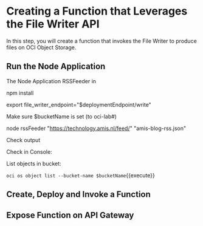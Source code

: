 # Creating a Function that Leverages the File Writer API

In this step, you will create a function that invokes the File Writer to produce files on OCI Object Storage.

## Run the Node Application

The Node Application RSSFeeder in 

npm install

export file_writer_endpoint="$deploymentEndpoint/write"

Make sure $bucketName is set (to oci-lab#)

node rssFeeder "https://technology.amis.nl/feed/" "amis-blog-rss.json"

Check output

Check in Console:

List objects in bucket:

`oci os object list --bucket-name $bucketName`{{execute}}


## Create, Deploy and Invoke a Function

## Expose Function on API Gateway